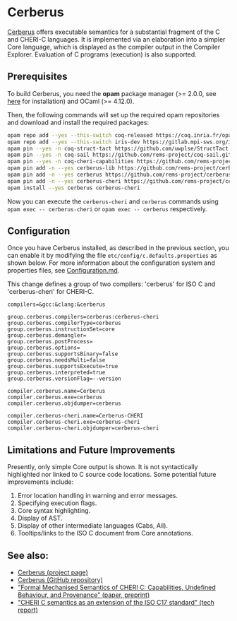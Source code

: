 # Cerberus

[Cerberus](https://www.cl.cam.ac.uk/~pes20/cerberus/) offers executable semantics for a substantial fragment of the C
and CHERI-C languages. It is implemented via an elaboration into a simpler Core language, which is displayed as the
compiler output in the Compiler Explorer. Evaluation of C programs (execution) is also supported.

## Prerequisites

To build Cerberus, you need the **opam** package manager (>= 2.0.0, see [here](https://opam.ocaml.org/doc/Install.html)
for installation) and OCaml (>= 4.12.0).

Then, the following commands will set up the required opam repositories and download and install the required packages:

```sh
opam repo add --yes --this-switch coq-released https://coq.inria.fr/opam/released
opam repo add --yes --this-switch iris-dev https://gitlab.mpi-sws.org/iris/opam.git
opam pin --yes -n coq-struct-tact https://github.com/uwplse/StructTact.git
opam pin --yes -n coq-sail https://github.com/rems-project/coq-sail.git
opam pin --yes -n coq-cheri-capabilities https://github.com/rems-project/coq-cheri-capabilities.git
opam pin add -n --yes cerberus-lib https://github.com/rems-project/cerberus.git
opam pin add -n --yes cerberus https://github.com/rems-project/cerberus.git
opam pin add -n --yes cerberus-cheri https://github.com/rems-project/cerberus.git
opam install --yes cerberus cerberus-cheri
```

Now you can execute the `cerberus-cheri` and `cerberus` commands using `opam exec -- cerberus-cheri` or
`opam exec -- cerberus` respectively.

## Configuration

Once you have Cerberus installed, as described in the previous section, you can enable it by modifying the file
`etc/config/c.defaults.properties` as shown below. For more information about the configuration system and properties files, see [Configuration.md](Configuration.md).

This change defines a group of two compilers: 'cerberus' for ISO C and 'cerberus-cheri' for CHERI-C.

```
compilers=&gcc:&clang:&cerberus

group.cerberus.compilers=cerberus:cerberus-cheri
group.cerberus.compilerType=cerberus
group.cerberus.instructionSet=core
group.cerberus.demangler=
group.cerberus.postProcess=
group.cerberus.options=
group.cerberus.supportsBinary=false
group.cerberus.needsMulti=false
group.cerberus.supportsExecute=true
group.cerberus.interpreted=true
group.cerberus.versionFlag=--version

compiler.cerberus.name=Cerberus
compiler.cerberus.exe=cerberus
compiler.cerberus.objdumper=cerberus

compiler.cerberus-cheri.name=Cerberus-CHERI
compiler.cerberus-cheri.exe=cerberus-cheri
compiler.cerberus-cheri.objdumper=cerberus-cheri

```

## Limitations and Future Improvements

Presently, only simple Core output is shown. It is not syntactically highlighted nor linked to C source code locations.
Some potential future improvements include:

1. Error location handling in warning and error messages.
2. Specifying execution flags.
3. Core syntax highlighting.
4. Display of AST.
5. Display of other intermediate languages (Cabs, Ail).
6. Tooltips/links to the ISO C document from Core annotations.

## See also:

- [Cerberus (project page)](https://www.cl.cam.ac.uk/~pes20/cerberus/)
- [Cerberus (GitHub repository)](https://github.com/rems-project/cerberus)
- ["Formal Mechanised Semantics of CHERI C: Capabilities, Undefined Behaviour, and Provenance" (paper, preprint)](https://zaliva.org/cheric-asplos24.pdf)
- ["CHERI C semantics as an extension of the ISO C17 standard" (tech report)](https://www.cl.cam.ac.uk/techreports/UCAM-CL-TR-988.html)
